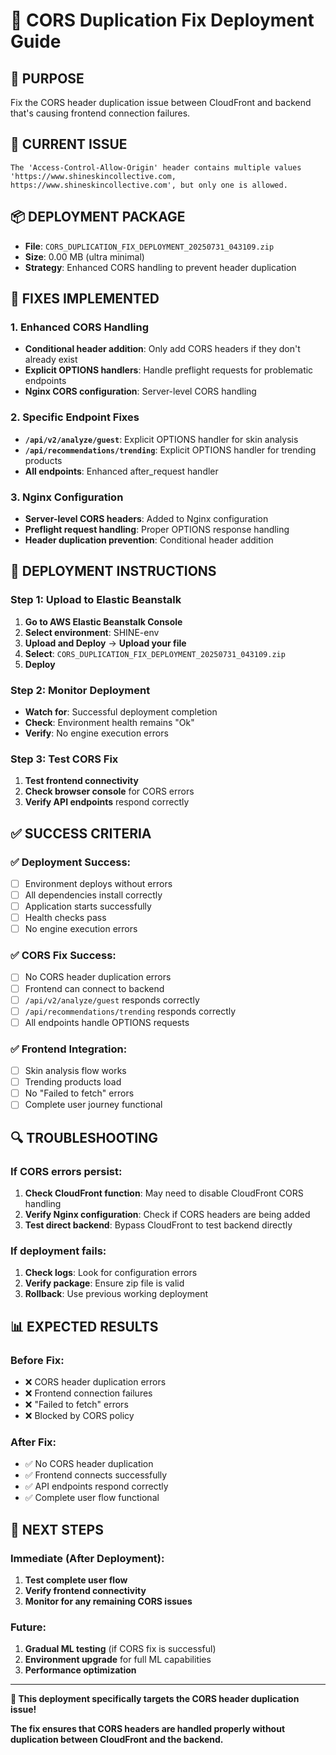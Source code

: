 # 🔧 CORS Duplication Fix Deployment Guide

## 🎯 **PURPOSE**
Fix the CORS header duplication issue between CloudFront and backend that's causing frontend connection failures.

## 🚨 **CURRENT ISSUE**
```
The 'Access-Control-Allow-Origin' header contains multiple values 'https://www.shineskincollective.com, https://www.shineskincollective.com', but only one is allowed.
```

## 📦 **DEPLOYMENT PACKAGE**
- **File**: `CORS_DUPLICATION_FIX_DEPLOYMENT_20250731_043109.zip`
- **Size**: 0.00 MB (ultra minimal)
- **Strategy**: Enhanced CORS handling to prevent header duplication

## 🔧 **FIXES IMPLEMENTED**

### **1. Enhanced CORS Handling**
- **Conditional header addition**: Only add CORS headers if they don't already exist
- **Explicit OPTIONS handlers**: Handle preflight requests for problematic endpoints
- **Nginx CORS configuration**: Server-level CORS handling

### **2. Specific Endpoint Fixes**
- **`/api/v2/analyze/guest`**: Explicit OPTIONS handler for skin analysis
- **`/api/recommendations/trending`**: Explicit OPTIONS handler for trending products
- **All endpoints**: Enhanced after_request handler

### **3. Nginx Configuration**
- **Server-level CORS headers**: Added to Nginx configuration
- **Preflight request handling**: Proper OPTIONS response handling
- **Header duplication prevention**: Conditional header addition

## 🚀 **DEPLOYMENT INSTRUCTIONS**

### **Step 1: Upload to Elastic Beanstalk**
1. **Go to AWS Elastic Beanstalk Console**
2. **Select environment**: SHINE-env
3. **Upload and Deploy** → **Upload your file**
4. **Select**: `CORS_DUPLICATION_FIX_DEPLOYMENT_20250731_043109.zip`
5. **Deploy**

### **Step 2: Monitor Deployment**
- **Watch for**: Successful deployment completion
- **Check**: Environment health remains "Ok"
- **Verify**: No engine execution errors

### **Step 3: Test CORS Fix**
1. **Test frontend connectivity**
2. **Check browser console** for CORS errors
3. **Verify API endpoints** respond correctly

## ✅ **SUCCESS CRITERIA**

### **✅ Deployment Success:**
- [ ] Environment deploys without errors
- [ ] All dependencies install correctly
- [ ] Application starts successfully
- [ ] Health checks pass
- [ ] No engine execution errors

### **✅ CORS Fix Success:**
- [ ] No CORS header duplication errors
- [ ] Frontend can connect to backend
- [ ] `/api/v2/analyze/guest` responds correctly
- [ ] `/api/recommendations/trending` responds correctly
- [ ] All endpoints handle OPTIONS requests

### **✅ Frontend Integration:**
- [ ] Skin analysis flow works
- [ ] Trending products load
- [ ] No "Failed to fetch" errors
- [ ] Complete user journey functional

## 🔍 **TROUBLESHOOTING**

### **If CORS errors persist:**
1. **Check CloudFront function**: May need to disable CloudFront CORS handling
2. **Verify Nginx configuration**: Check if CORS headers are being added
3. **Test direct backend**: Bypass CloudFront to test backend directly

### **If deployment fails:**
1. **Check logs**: Look for configuration errors
2. **Verify package**: Ensure zip file is valid
3. **Rollback**: Use previous working deployment

## 📊 **EXPECTED RESULTS**

### **Before Fix:**
- ❌ CORS header duplication errors
- ❌ Frontend connection failures
- ❌ "Failed to fetch" errors
- ❌ Blocked by CORS policy

### **After Fix:**
- ✅ No CORS header duplication
- ✅ Frontend connects successfully
- ✅ API endpoints respond correctly
- ✅ Complete user flow functional

## 🎯 **NEXT STEPS**

### **Immediate (After Deployment):**
1. **Test complete user flow**
2. **Verify frontend connectivity**
3. **Monitor for any remaining CORS issues**

### **Future:**
1. **Gradual ML testing** (if CORS fix is successful)
2. **Environment upgrade** for full ML capabilities
3. **Performance optimization**

---

**🎯 This deployment specifically targets the CORS header duplication issue!**

**The fix ensures that CORS headers are handled properly without duplication between CloudFront and the backend.** 